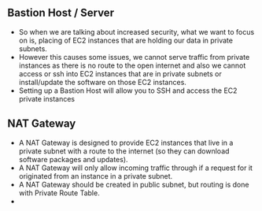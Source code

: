 ## Bastion Host / Server

- So when we are talking about increased security, what we want to focus on is, placing of EC2 instances that are holding our data in private subnets.
- However this causes some issues, we cannot serve traffic from private instances as there is no route to the open internet and also we cannot access or ssh into EC2 instances that are in private subnets or install/update the software on those EC2 instances.
- Setting up a Bastion Host will allow you to SSH and access the EC2 private instances

## NAT Gateway

- A NAT Gateway is designed to provide EC2 instances that live in a private subnet with a route to the internet (so they can download software packages and updates).
- A NAT Gateway will only allow incoming traffic through if a request for it originated from an instance in a private subnet.
- A NAT Gateway should be created in public subnet, but routing is done with Private Route Table.
- 

